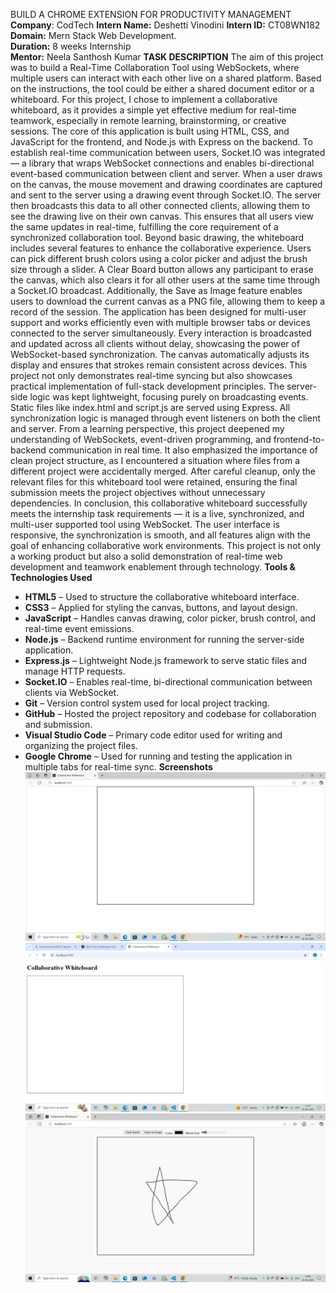 BUILD A CHROME EXTENSION FOR PRODUCTIVITY MANAGEMENT
**Company**: CodTech
**Intern Name:** Deshetti Vinodini
**Intern ID:** CT08WN182
**Domain:** Mern Stack Web Development.  
**Duration:** 8 weeks Internship  
**Mentor:**  Neela Santhosh Kumar 
**TASK DESCRIPTION**
The aim of this project was to build a Real-Time Collaboration Tool using WebSockets, where multiple users can interact with each other live on a shared platform. Based on the instructions, the tool could be either a shared document editor or a whiteboard. For this project, I chose to implement a collaborative whiteboard, as it provides a simple yet effective medium for real-time teamwork, especially in remote learning, brainstorming, or creative sessions.
The core of this application is built using HTML, CSS, and JavaScript for the frontend, and Node.js with Express on the backend. To establish real-time communication between users, Socket.IO was integrated — a library that wraps WebSocket connections and enables bi-directional event-based communication between client and server.
When a user draws on the canvas, the mouse movement and drawing coordinates are captured and sent to the server using a drawing event through Socket.IO. The server then broadcasts this data to all other connected clients, allowing them to see the drawing live on their own canvas. This ensures that all users view the same updates in real-time, fulfilling the core requirement of a synchronized collaboration tool.
Beyond basic drawing, the whiteboard includes several features to enhance the collaborative experience. Users can pick different brush colors using a color picker and adjust the brush size through a slider. A Clear Board button allows any participant to erase the canvas, which also clears it for all other users at the same time through a Socket.IO broadcast. Additionally, the Save as Image feature enables users to download the current canvas as a PNG file, allowing them to keep a record of the session.
The application has been designed for multi-user support and works efficiently even with multiple browser tabs or devices connected to the server simultaneously. Every interaction is broadcasted and updated across all clients without delay, showcasing the power of WebSocket-based synchronization. The canvas automatically adjusts its display and ensures that strokes remain consistent across devices.
This project not only demonstrates real-time syncing but also showcases practical implementation of full-stack development principles. The server-side logic was kept lightweight, focusing purely on broadcasting events. Static files like index.html and script.js are served using Express. All synchronization logic is managed through event listeners on both the client and server.
From a learning perspective, this project deepened my understanding of WebSockets, event-driven programming, and frontend-to-backend communication in real time. It also emphasized the importance of clean project structure, as I encountered a situation where files from a different project were accidentally merged. After careful cleanup, only the relevant files for this whiteboard tool were retained, ensuring the final submission meets the project objectives without unnecessary dependencies.
In conclusion, this collaborative whiteboard successfully meets the internship task requirements — it is a live, synchronized, and multi-user supported tool using WebSocket. The user interface is responsive, the synchronization is smooth, and all features align with the goal of enhancing collaborative work environments. This project is not only a working product but also a solid demonstration of real-time web development and teamwork enablement through technology.
**Tools & Technologies Used**
- **HTML5** – Used to structure the collaborative whiteboard interface.
- **CSS3** – Applied for styling the canvas, buttons, and layout design.
- **JavaScript** – Handles canvas drawing, color picker, brush control, and real-time event emissions.
- **Node.js** – Backend runtime environment for running the server-side application.
- **Express.js** – Lightweight Node.js framework to serve static files and manage HTTP requests.
- **Socket.IO** – Enables real-time, bi-directional communication between clients via WebSocket.
- **Git** – Version control system used for local project tracking.
- **GitHub** – Hosted the project repository and codebase for collaboration and submission.
- **Visual Studio Code** – Primary code editor used for writing and organizing the project files.
- **Google Chrome** – Used for running and testing the application in multiple tabs for real-time sync.
  **Screenshots**
  ![Whiteboard Screenshot](https://github.com/vinodinideshetti/collaborative-whiteboard/blob/main/Whiteboard%20Canvas.png)
  ![Title and Canvas screenshot](https://github.com/vinodinideshetti/collaborative-whiteboard/blob/main/Title%20and%20Canvas.png)
  ![reat-time drawing screenshot](https://github.com/vinodinideshetti/collaborative-whiteboard/blob/main/Real-time%20Drawing.png)
